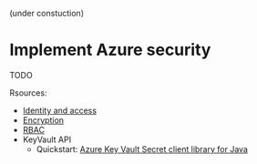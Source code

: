 (under constuction)
# Implement Azure security
TODO

Rsources:
* [Identity and access](https://docs.microsoft.com/en-us/learn/modules/intro-to-security-in-azure/3-identity-and-access)
* [Encryption](https://docs.microsoft.com/en-us/learn/modules/intro-to-security-in-azure/4-encryption)
* [RBAC](https://docs.microsoft.com/en-us/learn/modules/secure-azure-resources-with-rbac/)
* KeyVault API
  * Quickstart: [Azure Key Vault Secret client library for Java](https://docs.microsoft.com/en-us/azure/key-vault/secrets/quick-create-java)
